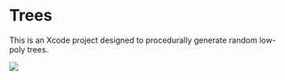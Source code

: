 # Trees

This is an Xcode project designed to procedurally generate random low-poly
trees.

![](https://raw.githubusercontent.com/tylerneylon/trees/master/img/example_tree1.png)
